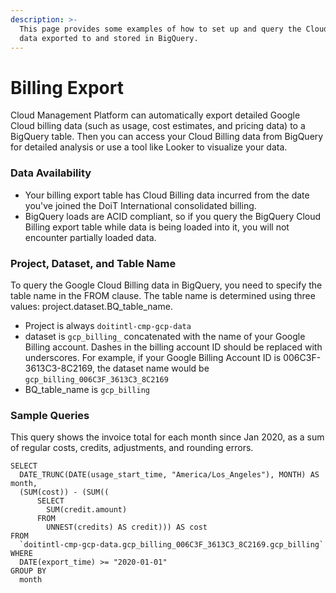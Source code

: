 ```yaml
---
description: >-
  This page provides some examples of how to set up and query the Cloud Billing
  data exported to and stored in BigQuery.
---
```


# Billing Export

Cloud Management Platform can automatically export detailed Google Cloud billing data \(such as usage, cost estimates, and pricing data\) to a BigQuery table. Then you can access your Cloud Billing data from BigQuery for detailed analysis or use a tool like Looker to visualize your data.

### Data Availability

* Your billing export table has Cloud Billing data incurred from the date you've joined the DoiT International consolidated billing.
* BigQuery loads are ACID compliant, so if you query the BigQuery Cloud Billing export table while data is being loaded into it, you will not encounter partially loaded data.

### Project, Dataset, and Table Name

To query the Google Cloud Billing data in BigQuery, you need to specify the table name in the FROM clause. The table name is determined using three values: project.dataset.BQ\_table\_name.

* Project is always `doitintl-cmp-gcp-data`
* dataset is `gcp_billing_` concatenated with the name of your Google Billing account. Dashes in the billing account ID should be replaced with underscores. For example, if your Google Billing Account ID is 006C3F-3613C3-8C2169, the dataset name would be  `gcp_billing_006C3F_3613C3_8C2169`
* BQ\_table\_name is `gcp_billing`

### Sample Queries

This query shows the invoice total for each month since Jan 2020, as a sum of regular costs, credits, adjustments, and rounding errors.

```text
SELECT
  DATE_TRUNC(DATE(usage_start_time, "America/Los_Angeles"), MONTH) AS month,
  (SUM(cost)) - (SUM((
      SELECT
        SUM(credit.amount)
      FROM
        UNNEST(credits) AS credit))) AS cost
FROM
  `doitintl-cmp-gcp-data.gcp_billing_006C3F_3613C3_8C2169.gcp_billing`
WHERE
  DATE(export_time) >= "2020-01-01"
GROUP BY
  month
```



